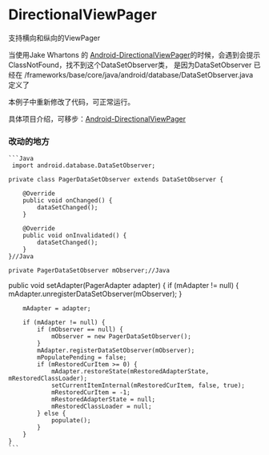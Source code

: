 # DirectionalViewPager
支持横向和纵向的ViewPager


  当使用Jake Whartons 的 [Android-DirectionalViewPager](https://github.com/JakeWharton/Android-DirectionalViewPager)的时候，会遇到会提示 ClassNotFound，找不到这个DataSetObserver类，
  是因为DataSetObserver 已经在 /frameworks/base/core/java/android/database/DataSetObserver.java 定义了 

  本例子中重新修改了代码，可正常运行。

具体项目介绍，可移步：[Android-DirectionalViewPager](https://github.com/JakeWharton/Android-DirectionalViewPager)

### 改动的地方  
    ```Java
     import android.database.DataSetObserver;
    
    private class PagerDataSetObserver extends DataSetObserver {

        @Override
        public void onChanged() {
            dataSetChanged();
        }

        @Override
        public void onInvalidated() {
            dataSetChanged();
        }
    }//Java
    
    private PagerDataSetObserver mObserver;//Java

  public void setAdapter(PagerAdapter adapter) {
        if (mAdapter != null) {
            mAdapter.unregisterDataSetObserver(mObserver);
        }

        mAdapter = adapter;

        if (mAdapter != null) {
            if (mObserver == null) {
                mObserver = new PagerDataSetObserver();
            }
            mAdapter.registerDataSetObserver(mObserver);
            mPopulatePending = false;
            if (mRestoredCurItem >= 0) {
                mAdapter.restoreState(mRestoredAdapterState, mRestoredClassLoader);
                setCurrentItemInternal(mRestoredCurItem, false, true);
                mRestoredCurItem = -1;
                mRestoredAdapterState = null;
                mRestoredClassLoader = null;
            } else {
                populate();
            }
        }
    }
    ```
